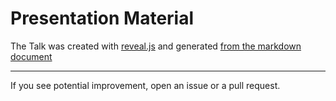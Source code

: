 # Presentation Material

The Talk was created with [reveal.js](https://github.com/hakimel/reveal.js)
and generated [from the markdown document](https://github.com/Voultapher/Presentations/blob/master/MeetingC%2B%2BJan2017_delegates/present.md)

---
If you see potential improvement, open an issue or a pull request.

